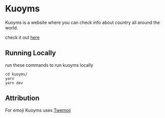 # Kuoyms
Kuoyms is a website where you can check info about country all around the world.

check it out [here](https://kuoyms.vercel.app)
## Running Locally
run these commands to run kuoyms locally
```shell
cd kuoyms/
yarn
yarn dev
```
## Attribution
For emoji Kuoyms uses [Twemoji](https://twemoji.twitter.com)

